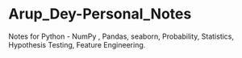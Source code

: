 # Arup_Dey-Personal_Notes
Notes for Python - NumPy , Pandas, seaborn, Probability, Statistics, Hypothesis Testing, Feature Engineering. 
